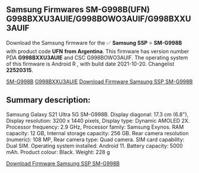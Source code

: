<h2>Samsung Firmwares SM-G998B(UFN) G998BXXU3AUIE/G998BOWO3AUIF/G998BXXU3AUIF</h2>
Download the Samsung firmware for the ✅ <strong>Samsung SSP </strong> ⭐ <strong>SM-G998B</strong> with product code <strong>UFN</strong> <strong> from Argentina</strong>. This firmware has version number PDA <strong>G998BXXU3AUIE</strong> and CSC G998BOWO3AUIF. The operating system of this firmware is Android R , with build date 2021-10-20. Changelist <strong>22520315</strong>.


[SM-G998B](https://samfirm.shop/samsung/model/SM-G998B)
[G998BXXU3AUIE](https://samfirm.shop/samsung/pda/G998BXXU3AUIE)
[Download Firmware Samsung SSP SM-G998B](https://samfirm.shop/samsung/firmware/466825)
<h2>Summary description:</h2>
<p>Samsung Galaxy S21 Ultra 5G SM-G998B. Display diagonal: 17.3 cm (6.8"), Display resolution: 3200 x 1440 pixels, Display type: Dynamic AMOLED 2X. Processor frequency: 2.9 GHz, Processor family: Samsung Exynos. RAM capacity: 12 GB, Internal storage capacity: 256 GB. Rear camera resolution (numeric): 108 MP, Rear camera type: Quad camera. SIM card capability: Dual SIM. Operating system installed: Android 11. Battery capacity: 5000 mAh. Product colour: Black. Weight: 228 g</p>


[Download Firmware Samsung SSP SM-G998B](https://samfirm.shop/samsung/firmware/466825)
